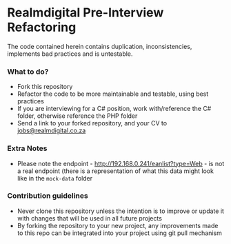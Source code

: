 # Realmdigital Pre-Interview Refactoring #

The code contained herein contains duplication, inconsistencies, implements bad practices and is untestable.

### What to do? ###

* Fork this repository
* Refactor the code to be more maintainable and testable, using best practices
* If you are interviewing for a C# position, work with/reference the C# folder, otherwise reference the PHP folder
* Send a link to your forked repository, and your CV to jobs@realmdigital.co.za

### Extra Notes ###

* Please note the endpoint - http://192.168.0.241/eanlist?type=Web - is not a real endpoint (there is a representation of what this data might look like in the `mock-data` folder

### Contribution guidelines ###

* Never clone this repository unless the intention is to improve or update it with changes that will be used in all future projects
* By forking the repository to your new project, any improvements made to this repo can be integrated into your project using git pull mechanism
